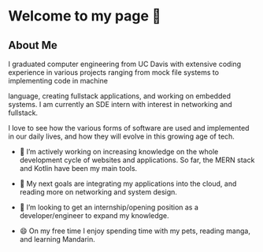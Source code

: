 # Welcome to my page 👋

## About Me
I graduated computer engineering from UC Davis with extensive coding experience in various projects ranging from mock file systems to implementing code in machine

language, creating fullstack applications, and working on embedded systems. I am currently an SDE intern with interest in networking and fullstack. 

I love to see how the various forms of software are used and implemented in our daily lives, and how they will evolve in this growing age of tech.

- 🌱 I’m actively working on increasing knowledge on the whole development cycle of websites and applications. So far, the MERN stack and Kotlin have been my main tools.

- 🔭 My next goals are integrating my applications into the cloud, and reading more on networking and system design.

- 👯 I’m looking to get an internship/opening position as a developer/engineer to expand my knowledge.

- 😄 On my free time I enjoy spending time with my pets, reading manga, and learning Mandarin.


